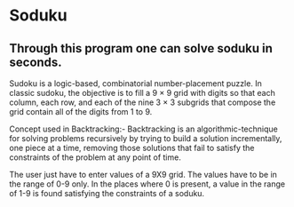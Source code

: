 # Soduku

## Through this program one can solve soduku in seconds.

Sudoku is a logic-based, combinatorial number-placement puzzle. In classic sudoku, the objective is to fill a 9 × 9 grid with digits so that each column, each row, and each of the nine 3 × 3 subgrids that compose the grid contain all of the digits from 1 to 9.

Concept used in Backtracking:-
Backtracking is an algorithmic-technique for solving problems recursively by trying to build a solution incrementally, one piece at a time, removing those solutions that fail to satisfy the constraints of the problem at any point of time.

The user just have to enter values of a 9X9 grid. The values have to be in the range of 0-9 only.
In the places where 0 is present, a value in the range of 1-9 is found satisfying the constraints of a soduku.

